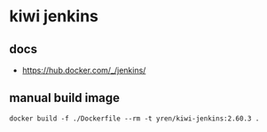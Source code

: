 # kiwi jenkins

## docs
* https://hub.docker.com/_/jenkins/

## manual build image
```
docker build -f ./Dockerfile --rm -t yren/kiwi-jenkins:2.60.3 .
```
